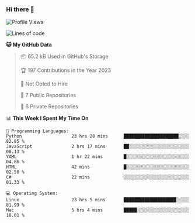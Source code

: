 ### Hi there 👋

<!--
**huayuan4396/huayuan4396** is a ✨ _special_ ✨ repository because its `README.md` (this file) appears on your GitHub profile.

Here are some ideas to get you started:

- 🔭 I’m currently working on ...
- 🌱 I’m currently learning ...
- 👯 I’m looking to collaborate on ...
- 🤔 I’m looking for help with ...
- 💬 Ask me about ...
- 📫 How to reach me: ...
- 😄 Pronouns: ...
- ⚡ Fun fact: ...
-->

<!--START_SECTION:waka-->
![Profile Views](http://img.shields.io/badge/Profile%20Views-3-blue)

![Lines of code](https://img.shields.io/badge/From%20Hello%20World%20I%27ve%20Written-182.6%20thousand%20lines%20of%20code-blue)

**🐱 My GitHub Data** 

> 📦 65.2 kB Used in GitHub's Storage 
 > 
> 🏆 197 Contributions in the Year 2023
 > 
> 🚫 Not Opted to Hire
 > 
> 📜 7 Public Repositories 
 > 
> 🔑 6 Private Repositories 
 > 
📊 **This Week I Spent My Time On** 

```text
💬 Programming Languages: 
Python                   23 hrs 20 mins      █████████████████████░░░░   82.85 % 
JavaScript               2 hrs 17 mins       ██░░░░░░░░░░░░░░░░░░░░░░░   08.13 % 
YAML                     1 hr 22 mins        █░░░░░░░░░░░░░░░░░░░░░░░░   04.86 % 
HTML                     42 mins             █░░░░░░░░░░░░░░░░░░░░░░░░   02.50 % 
C#                       22 mins             ░░░░░░░░░░░░░░░░░░░░░░░░░   01.33 % 

💻 Operating System: 
Linux                    23 hrs 5 mins       ████████████████████░░░░░   81.99 % 
Mac                      5 hrs 4 mins        █████░░░░░░░░░░░░░░░░░░░░   18.01 % 
```


<!--END_SECTION:waka-->
